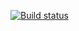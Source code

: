 [![Build status](https://ci.appveyor.com/api/projects/status/t930s3ps2hocd7re?svg=true)](https://ci.appveyor.com/project/Shredder988/pageobject-n5vvd)
